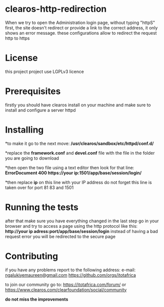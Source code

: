 # **clearos-http-redirection**
  When we try to open the Administration login page, without typing "httpS" first, 
  the site doesn't redirect or provide a link   to the correct address, it only shows an error message.
  these configurations allow to redirect the request http to https
 
# **License**
  this project project use LGPLv3 licence

# **Prerequisites**
  firstly you should have clearos install on your machine and make sure
  to install and configure a server httpd

# **Installing**

  *to make it go to the next move:
    **/usr/clearos/sandbox/etc/httpd/conf.d/**
  
  *replace the **framework.conf** and **devel.conf** file with the file in the folder you are going to download

  *then open the two file using a text editor then look for that line: 
  **ErrorDocument 400 https://your ip:1501/app/base/session/login/**
  
  *then replace **ip** on this line with your IP address
    do not forget this line is taken over for port 81 83 and 1501
  
# **Running the tests**

  after that make sure you have everything changed in the last step go in your browser and try to access a page 
  using the http protocol like this: **http://your ip adress:port/app/base/session/login**
  instead of having a bad request error you will be redirected to the secure page
  
# **Contributing**


if you have any problems report to the following address:
e-mail: ngalukiyemaureen@gmail.com 
https://github.com/orgs/itotafrica

to join our community go to:
https://itotafrica.com/forum/ or https://www.clearos.com/clearfoundation/social/community

**do not miss the improvements**


  
